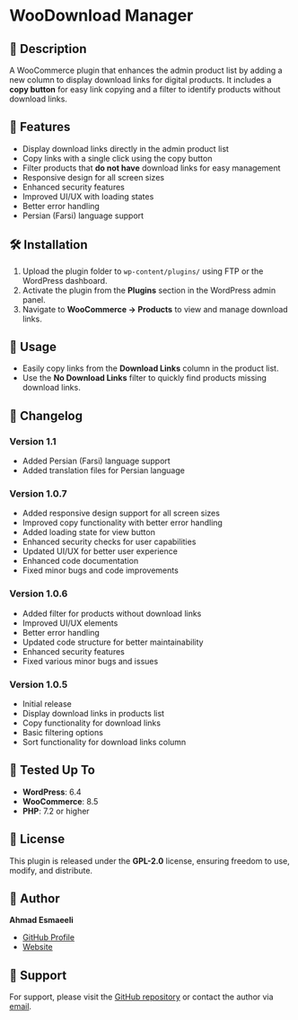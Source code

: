 # WooDownload Manager

## 📌 Description
A WooCommerce plugin that enhances the admin product list by adding a new column to display download links for digital products. It includes a **copy button** for easy link copying and a filter to identify products without download links.

## 🚀 Features
- Display download links directly in the admin product list
- Copy links with a single click using the copy button
- Filter products that **do not have** download links for easy management
- Responsive design for all screen sizes
- Enhanced security features
- Improved UI/UX with loading states
- Better error handling
- Persian (Farsi) language support

## 🛠️ Installation
1. Upload the plugin folder to `wp-content/plugins/` using FTP or the WordPress dashboard.
2. Activate the plugin from the **Plugins** section in the WordPress admin panel.
3. Navigate to **WooCommerce → Products** to view and manage download links.

## 🎯 Usage
- Easily copy links from the **Download Links** column in the product list.
- Use the **No Download Links** filter to quickly find products missing download links.

## 📝 Changelog
### Version 1.1
- Added Persian (Farsi) language support
- Added translation files for Persian language

### Version 1.0.7
- Added responsive design support for all screen sizes
- Improved copy functionality with better error handling
- Added loading state for view button
- Enhanced security checks for user capabilities
- Updated UI/UX for better user experience
- Enhanced code documentation
- Fixed minor bugs and code improvements

### Version 1.0.6
- Added filter for products without download links
- Improved UI/UX elements
- Better error handling
- Updated code structure for better maintainability
- Enhanced security features
- Fixed various minor bugs and issues

### Version 1.0.5
- Initial release
- Display download links in products list
- Copy functionality for download links
- Basic filtering options
- Sort functionality for download links column

## 🧪 Tested Up To
- **WordPress**: 6.4
- **WooCommerce**: 8.5
- **PHP**: 7.2 or higher

## 📄 License
This plugin is released under the **GPL-2.0** license, ensuring freedom to use, modify, and distribute.

## 👤 Author
**Ahmad Esmaeeli**
- [GitHub Profile](https://github.com/ahmadesmaeeli81)
- [Website](https://ahmadesmaeeli.ir)

## 💬 Support
For support, please visit the [GitHub repository](https://github.com/ahmadesmaeeli81/woo-download-manager) or contact the author via [email](mailto:esmaeeli.ahmad81@gmail.com).
